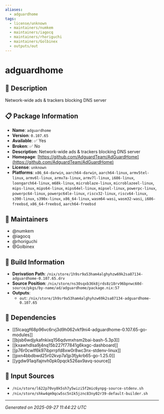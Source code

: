 ```yaml
---
aliases:
  - adguardhome
tags:
  - license/unknown
  - maintainers/numkem
  - maintainers/iagocq
  - maintainers/rhoriguchi
  - maintainers/Golbinex
  - outputs/out
---
```


# adguardhome

## 📝 Description

Network-wide ads & trackers blocking DNS server

## 📋 Package Information

- **Name**: `adguardhome`
- **Version**: `0.107.65`
- **Available**: ✅ Yes
- **Broken**: ✅ No
- **Description**: Network-wide ads & trackers blocking DNS server
- **Homepage**: [https://github.com/AdguardTeam/AdGuardHome](https://github.com/AdguardTeam/AdGuardHome)
- **License**: `unknown`
- **Platforms**: `x86_64-darwin`, `aarch64-darwin`, `aarch64-linux`, `armv5tel-linux`, `armv6l-linux`, `armv7a-linux`, `armv7l-linux`, `i686-linux`, `loongarch64-linux`, `m68k-linux`, `microblaze-linux`, `microblazeel-linux`, `mips-linux`, `mips64-linux`, `mips64el-linux`, `mipsel-linux`, `powerpc-linux`, `powerpc64-linux`, `powerpc64le-linux`, `riscv32-linux`, `riscv64-linux`, `s390-linux`, `s390x-linux`, `x86_64-linux`, `wasm64-wasi`, `wasm32-wasi`, `i686-freebsd`, `x86_64-freebsd`, `aarch64-freebsd`
## 👥 Maintainers

- @numkem
- @iagocq
- @rhoriguchi
- @Golbinex


## 🔧 Build Information

- **Derivation Path**: `/nix/store/1h9sr9a53ham4alghyhzw69k2sa87134-adguardhome-0.107.65.drv`
- **Source Position**: `/nix/store/ns30sqxb36k8jrds8z18rv96bpnwc60d-source/pkgs/by-name/ad/adguardhome/package.nix:57`
- **Outputs**:
  - `out`:  `/nix/store/1h9sr9a53ham4alghyhzw69k2sa87134-adguardhome-0.107.65`

## 🔗 Dependencies

- [[5lcaqgf68p96vc6rvj3d9h062vkf9ni4-adguardhome-0.107.65-go-modules]]
- [[bjsb6wdjykafnkixq156qdvmxhsm2bai-bash-5.3p3]]
- [[kxawhdlsa9j4nq15b227f77841g6kxgc-dashboard]]
- [[p76r0cwlf6k97ibprrpfd8xw0r8wc3nx-stdenv-linux]]
- [[pxn4bbdbwd25r02kvp7a1jp3fjykrb65-go-1.25.0]]
- [[ygdw91aqifajnvh0pk0pqck526ax9avq-source]]

## 📁 Input Sources

- `/nix/store/l622p70vy8k5sh7y5wizi5f2mic6ynpg-source-stdenv.sh`
- `/nix/store/shkw4qm9qcw5sc5n1k5jznc83ny02r39-default-builder.sh`

---
*Generated on 2025-09-27 11:44:22 UTC*
